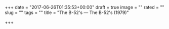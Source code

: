 +++
date = "2017-06-26T01:35:53+00:00"
draft = true
image = ""
rated = ""
slug = ""
tags = ""
title = "The B-52's — The B-52's (1979)"

+++
